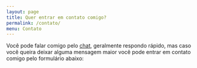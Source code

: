 ```yaml
---
layout: page
title: Quer entrar em contato comigo?
permalink: /contato/
menu: Contato
---
```


Você pode falar comigo pelo [chat](#hs-chat-open), geralmente respondo rápido, mas caso você queira deixar alguma mensagem maior você pode entrar em contato comigo pelo formulário abaixo:

<script charset="utf-8" type="text/javascript" src="//js.hsforms.net/forms/shell.js"></script>
<script>
  hbspt.forms.create({
	region: "na1",
	portalId: "511263",
	formId: "040af455-5836-45f9-9057-c0db13c63fd6"
});
</script>